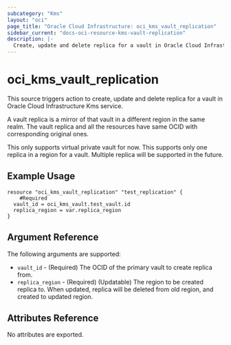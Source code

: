 ```yaml
---
subcategory: "Kms"
layout: "oci"
page_title: "Oracle Cloud Infrastructure: oci_kms_vault_replication"
sidebar_current: "docs-oci-resource-kms-vault-replication"
description: |-
  Create, update and delete replica for a vault in Oracle Cloud Infrastructure Kms service
---
```


# oci_kms_vault_replication
This source triggers action to create, update and delete replica for a vault in Oracle Cloud Infrastructure Kms service.

A vault replica is a mirror of that vault in a different region in the same realm. 
The vault replica and all the resources have same OCID with corresponding original ones.

This only supports virtual private vault for now. 
This supports only one replica in a region for a vault. Multiple replica will be supported in the future.


## Example Usage

```hcl
resource "oci_kms_vault_replication" "test_replication" {
	#Required
  vault_id = oci_kms_vault.test_vault.id
  replica_region = var.replica_region
}
```

## Argument Reference

The following arguments are supported:

* `vault_id` - (Required) The OCID of the primary vault to create replica from.
* `replica_region` - (Required) (Updatable) The region to be created replica to. When updated,
replica will be deleted from old region, and created to updated region. 


## Attributes Reference

No attributes are exported.

